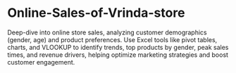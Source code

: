 # Online-Sales-of-Vrinda-store
 Deep-dive into online store sales, analyzing customer demographics (gender, age) and product preferences. Use Excel tools like pivot tables, charts, and VLOOKUP to identify trends, top products by gender, peak sales times, and revenue drivers, helping optimize marketing strategies and boost customer engagement.
